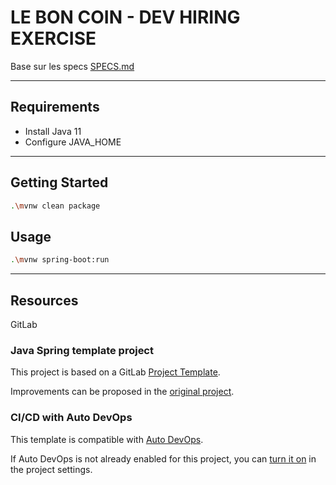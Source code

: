 LE BON COIN - DEV HIRING EXERCISE
=================================

Base sur les specs [SPECS.md](SPECS.md)

---

## Requirements

- Install Java 11
- Configure JAVA_HOME

---

## Getting Started

```bash
.\mvnw clean package
```

## Usage

```bash
.\mvnw spring-boot:run 
```

---

## Resources

GitLab

### Java Spring template project

This project is based on a GitLab [Project Template](https://docs.gitlab.com/ee/gitlab-basics/create-project.html).

Improvements can be proposed in the [original project](https://gitlab.com/gitlab-org/project-templates/spring).

### CI/CD with Auto DevOps

This template is compatible with [Auto DevOps](https://docs.gitlab.com/ee/topics/autodevops/).

If Auto DevOps is not already enabled for this project, you can [turn it on](https://docs.gitlab.com/ee/topics/autodevops/#enabling-auto-devops) in the project settings.